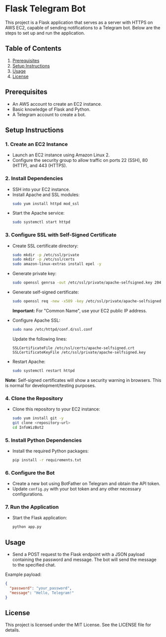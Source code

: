 # Flask Telegram Bot

This project is a Flask application that serves as a server with HTTPS on AWS EC2, capable of sending notifications to a Telegram bot. Below are the steps to set up and run the application.

## Table of Contents

1. [Prerequisites](#prerequisites)
2. [Setup Instructions](#setup-instructions)
3. [Usage](#usage)
4. [License](#license)

## Prerequisites

- An AWS account to create an EC2 instance.
- Basic knowledge of Flask and Python.
- A Telegram account to create a bot.

## Setup Instructions

### 1. Create an EC2 Instance

- Launch an EC2 instance using Amazon Linux 2.
- Configure the security group to allow traffic on ports 22 (SSH), 80 (HTTP), and 443 (HTTPS).

### 2. Install Dependencies

- SSH into your EC2 instance.
- Install Apache and SSL modules:
  ```bash
  sudo yum install httpd mod_ssl
  ```
- Start the Apache service:
  ```bash
  sudo systemctl start httpd
  ```

### 3. Configure SSL with Self-Signed Certificate

- Create SSL certificate directory:
  ```bash
  sudo mkdir -p /etc/ssl/private
  sudo mkdir -p /etc/ssl/certs
  sudo amazon-linux-extras install epel -y

  ```

- Generate private key:
  ```bash
  sudo openssl genrsa -out /etc/ssl/private/apache-selfsigned.key 2048
  ```

- Generate self-signed certificate:
  ```bash
  sudo openssl req -new -x509 -key /etc/ssl/private/apache-selfsigned.key -out /etc/ssl/certs/apache-selfsigned.crt -days 365
  ```
  **Important:** For "Common Name", use your EC2 public IP address.

- Configure Apache SSL:
  ```bash
  sudo nano /etc/httpd/conf.d/ssl.conf
  ```
  
  Update the following lines:
  ```
  SSLCertificateFile /etc/ssl/certs/apache-selfsigned.crt
  SSLCertificateKeyFile /etc/ssl/private/apache-selfsigned.key
  ```

- Restart Apache:
  ```bash
  sudo systemctl restart httpd
  ```

**Note:** Self-signed certificates will show a security warning in browsers. This is normal for development/testing purposes.

### 4. Clone the Repository

- Clone this repository to your EC2 instance:
  ```bash
  sudo yum install git -y
  git clone <repository-url>
  cd InfoWizBot2
  ```

### 5. Install Python Dependencies

- Install the required Python packages:
  ```bash
  pip install -r requirements.txt
  ```

### 6. Configure the Bot

- Create a new bot using BotFather on Telegram and obtain the API token.
- Update `config.py` with your bot token and any other necessary configurations.

### 7. Run the Application

- Start the Flask application:
  ```bash
  python app.py
  ```

## Usage

- Send a POST request to the Flask endpoint with a JSON payload containing the password and message. The bot will send the message to the specified chat.

Example payload:
```json
{
  "password": "your_password",
  "message": "Hello, Telegram!"
}
```

## License

This project is licensed under the MIT License. See the LICENSE file for details.
